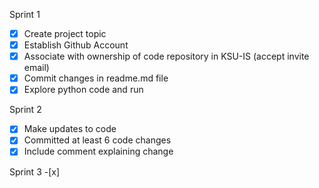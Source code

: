Sprint 1
- [x] Create project topic
- [x] Establish Github Account
- [x] Associate with ownership of code repository in KSU-IS (accept invite email)
- [x] Commit changes in readme.md file
- [x] Explore python code and run

Sprint 2
-[x] Make  updates to code
 -[x] Committed at least 6 code changes
-[x] Include comment explaining change

Sprint 3
-[x] 
